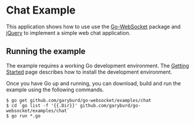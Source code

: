 # Chat Example

This application shows how to use use the
[Go-WebSocket](https://github.com/garyburd/go-websocket) package and
[jQuery](http://jquery.com) to implement a simple web chat application.

## Running the example

The example requires a working Go development environment. The [Getting
Started](http://golang.org/doc/install) page describes how to install the
development environment.

Once you have Go up and running, you can download, build and run the example
using the following commands.

    $ go get github.com/garyburd/go-websocket/examples/chat
    $ cd `go list -f '{{.Dir}}' github.com/garyburd/go-websocket/examples/chat`
    $ go run *.go

